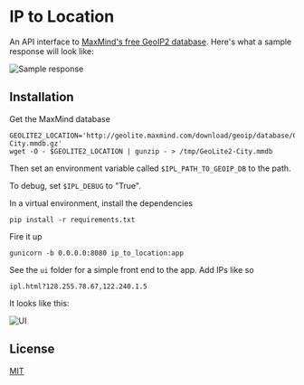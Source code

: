 # IP to Location

An API interface to [MaxMind's free GeoIP2 database](https://www.maxmind.com/en/geolocation_landing). Here's what a sample response will look like:

![Sample response](http://i.imgur.com/OtRsR2J.png)

Installation
------------

Get the MaxMind database

	GEOLITE2_LOCATION='http://geolite.maxmind.com/download/geoip/database/GeoLite2-City.mmdb.gz'
	wget -O - $GEOLITE2_LOCATION | gunzip - > /tmp/GeoLite2-City.mmdb

Then set an environment variable called `$IPL_PATH_TO_GEOIP_DB` to the path.

To debug, set `$IPL_DEBUG` to "True".

In a virtual environment, install the dependencies

	pip install -r requirements.txt

Fire it up

	gunicorn -b 0.0.0.0:8080 ip_to_location:app

See the `ui` folder for a simple front end to the app. Add IPs like so

	ipl.html?128.255.78.67,122.240.1.5

It looks like this:

![UI](http://i.imgur.com/4C8kCFO.png)

License
-------

[MIT](https://raw.githubusercontent.com/afreeorange/mit-license/master/LICENSE)
